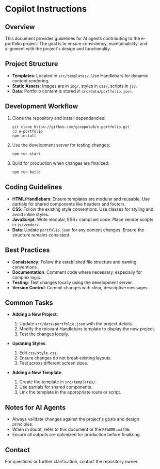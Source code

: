 # Copilot Instructions

## Overview

This document provides guidelines for AI agents contributing to the e-portfolio project. The goal is to ensure consistency, maintainability, and alignment with the project's design and functionality.

## Project Structure

- **Templates**: Located in `src/templates/`. Use Handlebars for dynamic content rendering.
- **Static Assets**: Images are in `img/`, styles in `css/`, scripts in `js/`.
- **Data**: Portfolio content is stored in `src/data/portfolio.json`.

## Development Workflow

1. Clone the repository and install dependencies:
   ```sh
   git clone https://github.com/gcoppola8/e-portfolio.git
   cd e-portfolio
   npm install
   ```
2. Use the development server for testing changes:
   ```sh
   npm run start
   ```
3. Build for production when changes are finalized:
   ```sh
   npm run build
   ```

## Coding Guidelines

- **HTML/Handlebars**: Ensure templates are modular and reusable. Use partials for shared components like headers and footers.
- **CSS**: Follow the existing style conventions. Use classes for styling and avoid inline styles.
- **JavaScript**: Write modular, ES6+ compliant code. Place vendor scripts in `js/vendor/`.
- **Data**: Update `portfolio.json` for any content changes. Ensure the structure remains consistent.

## Best Practices

- **Consistency**: Follow the established file structure and naming conventions.
- **Documentation**: Comment code where necessary, especially for complex logic.
- **Testing**: Test changes locally using the development server.
- **Version Control**: Commit changes with clear, descriptive messages.

## Common Tasks

- **Adding a New Project**:

  1. Update `src/data/portfolio.json` with the project details.
  2. Modify the relevant Handlebars template to display the new project.
  3. Test the changes locally.

- **Updating Styles**:

  1. Edit `css/style.css`.
  2. Ensure changes do not break existing layouts.
  3. Test across different screen sizes.

- **Adding a New Template**:
  1. Create the template in `src/templates/`.
  2. Use partials for shared components.
  3. Link the template in the appropriate route or script.

## Notes for AI Agents

- Always validate changes against the project's goals and design principles.
- When in doubt, refer to this document or the `README.md` file.
- Ensure all outputs are optimized for production before finalizing.

## Contact

For questions or further clarification, contact the repository owner.
